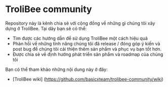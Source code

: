 # TroliBee community

Repository này là kênh chia sẻ với cộng đồng về những gì chúng tôi xây dựng ở TroliBee. Tại dây bạn sẽ có thể:

* Tìm được các hướng dẫn để sử dụng TroliBee một cách hiệu quả
* Phản hồi về những tính năng chúng tôi đã release / đóng góp ý kiến và post bug để chúng tôi cải thiện thêm sản phẩm và phục vụ bạn tốt hơn.
* Được chia sẻ về định hướng phát triển sản phẩm và roadmap của chúng tôi

Bạn có thể tham khảo những nội dung này ở đây:

* [TroliBee wiki] (https://github.com/basicxteam/trolibee-community/wiki)
